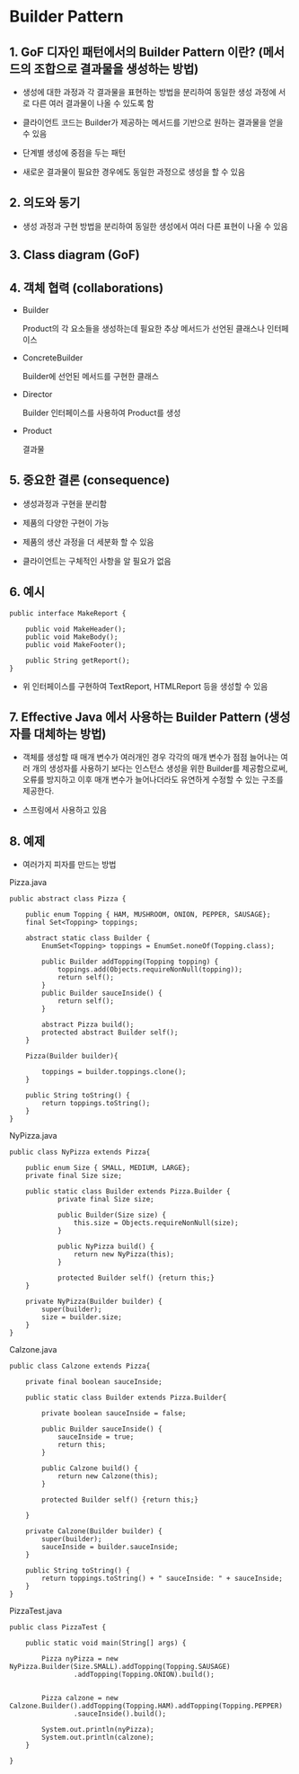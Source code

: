 # Builder Pattern

## 1. GoF 디자인 패턴에서의 Builder Pattern 이란? (메서드의 조합으로 결과물을 생성하는 방법)


+ 생성에 대한 과정과 각 결과물을 표현하는 방법을 분리하여 동일한 생성 과정에 서로 다른 여러 결과물이 나올 수 있도록 함


+ 클라이언트 코드는 Builder가 제공하는 메서드를 기반으로 원하는 결과물을 얻을 수 있음


+ 단계별 생성에 중점을 두는 패턴


+ 새로운 결과물이 필요한 경우에도 동일한 과정으로 생성을 할 수 있음




## 2. 의도와 동기

+ 생성 과정과 구현 방법을 분리하여 동일한 생성에서 여러 다른 표현이 나올 수 있음


## 3. Class diagram (GoF)


## 4. 객체 협력 (collaborations)


+ Builder


  Product의 각 요소들을 생성하는데 필요한 추상 메서드가 선언된 클래스나 인터페이스


+ ConcreteBuilder


  Builder에 선언된 메서드를 구현한 클래스


+ Director


  Builder 인터페이스를 사용하여 Product를 생성


+ Product


  결과물



## 5. 중요한 결론 (consequence)


+ 생성과정과 구현을 분리함


+ 제품의 다양한 구현이 가능


+ 제품의 생산 과정을 더 세분화 할 수 있음


+ 클라이언트는 구체적인 사항을 알 필요가 없음



## 6. 예시

```
public interface MakeReport {

	public void MakeHeader();
	public void MakeBody();
	public void MakeFooter();
	
	public String getReport();
}
```

+ 위 인터페이스를 구현하여 TextReport, HTMLReport 등을 생성할 수 있음

## 7. Effective Java 에서 사용하는 Builder Pattern (생성자를 대체하는 방법)


+ 객체를 생성할 때 매개 변수가 여러개인 경우 각각의 매개 변수가 점점 늘어나는 여러 개의 생성자를 사용하기 보다는
인스턴스 생성을 위한 Builder를 제공함으로써, 오류를 방지하고 이후 매개 변수가 늘어나더라도 유연하게 수정할 수 있는 구조를 제공한다.


+ 스프링에서 사용하고 있음



## 8. 예제

+ 여러가지 피자를 만드는 방법

Pizza.java
```
public abstract class Pizza {
	
	public enum Topping { HAM, MUSHROOM, ONION, PEPPER, SAUSAGE};
	final Set<Topping> toppings;
	
	abstract static class Builder {
		EnumSet<Topping> toppings = EnumSet.noneOf(Topping.class);
		
		public Builder addTopping(Topping topping) {
			toppings.add(Objects.requireNonNull(topping));
			return self();
		}
		public Builder sauceInside() { 
			return self();
		}
		
		abstract Pizza build();
		protected abstract Builder self();
	}
	
	Pizza(Builder builder){
		
		toppings = builder.toppings.clone();
	}

	public String toString() {
		return toppings.toString();
	}
}
```

NyPizza.java
```
public class NyPizza extends Pizza{

	public enum Size { SMALL, MEDIUM, LARGE};
	private final Size size;
	
	public static class Builder extends Pizza.Builder {
			private final Size size;
			
			public Builder(Size size) {
				this.size = Objects.requireNonNull(size);
			}
			
			public NyPizza build() {
				return new NyPizza(this);
			}
			
			protected Builder self() {return this;}
	}
	
	private NyPizza(Builder builder) {
		super(builder);
		size = builder.size;
	}
}
```

Calzone.java
```
public class Calzone extends Pizza{

	private final boolean sauceInside;
	
	public static class Builder extends Pizza.Builder{
		
		private boolean sauceInside = false;
		
		public Builder sauceInside() {
			sauceInside = true;
			return this;
		}
		
		public Calzone build() {
			return new Calzone(this);
		}
		
		protected Builder self() {return this;}
		
	}
	
	private Calzone(Builder builder) {
		super(builder);
		sauceInside = builder.sauceInside;
	}
	
	public String toString() {
		return toppings.toString() + " sauceInside: " + sauceInside;
	}
}
```

PizzaTest.java
```
public class PizzaTest {

	public static void main(String[] args) {

		Pizza nyPizza = new NyPizza.Builder(Size.SMALL).addTopping(Topping.SAUSAGE)
				.addTopping(Topping.ONION).build();

		
		Pizza calzone = new Calzone.Builder().addTopping(Topping.HAM).addTopping(Topping.PEPPER)
				.sauceInside().build();
		
		System.out.println(nyPizza);
		System.out.println(calzone);
	}

}
```
